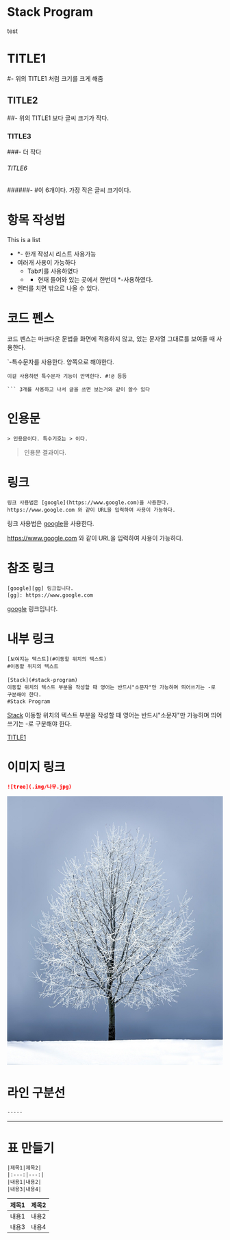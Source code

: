 # Stack Program

test

# TITLE1

#- 위의 TITLE1 처럼 크기를 크게 해줌

## TITLE2

##- 위의 TITLE1 보다 글씨 크기가 작다.

### TITLE3

###- 더 작다

###### TITLE6

######- #이 6개이다. 가장 작은 글씨 크기이다.



# 항목 작성법

This is a list

* *- 한개 작성시 리스트 사용가능
* 여러개 사용이 가능하다
  * Tab키를 사용하였다
  * * 현재 들어와 있는 곳에서 한번더 *-사용하였다.
* 엔터를 치면 밖으로 나올 수 있다.



# 코드 펜스

코드 펜스는 마크다운 문법을 화면에 적용하지 않고, 있는 문자열 그대로를 보여줄 때 사용한다.

`-특수문자를 사용한다. 양쪽으로 해야한다. 

`이걸 사용하면 특수문자 기능이 안먹힌다. #!@ 등등 `

```
​``` 3개를 사용하고 나서 글을 쓰면 보는거와 같이 쓸수 있다
```



# 인용문

```.
> 인용문이다. 특수기호는 > 이다.
```

> 인용문 결과이다.



# 링크



```링크
링크 사용법은 [google](https://www.google.com)을 사용한다.
https://www.google.com 와 같이 URL을 입력하여 사용이 가능하다.
```

링크 사용법은 [google](https://www.google.com)을 사용한다.

https://www.google.com 와 같이 URL을 입력하여 사용이 가능하다.



# 참조 링크

```참조 링크
[google][gg] 링크입니다.
[gg]: https://www.google.com
```

[google][gg] 링크입니다.

[gg]: https://www.google.com



# 내부 링크

```
[보여지는 텍스트](#이동할 위치의 텍스트)
#이동할 위치의 텍스트

[Stack](#stack-program)
이동할 위치의 텍스트 부분을 작성할 때 영어는 반드시"소문자"만 가능하며 띄어쓰기는 -로 구분해야 한다.
#Stack Program
```

[Stack](#stack-program)
이동할 위치의 텍스트 부분을 작성할 때 영어는 반드시"소문자"만 가능하며 띄어쓰기는 -로 구분해야 한다.



[TITLE1](#title1)



# 이미지 링크

```markdown
![tree](.img/나무.jpg)
```

![tree](./images/나무.jpg)



# 라인 구분선

```
-----
```

----



# 표 만들기

```
|제목1|제목2|
|:---:|---:|
|내용1|내용2|
|내용3|내용4|
```

| 제목1 | 제목2 |
| :---: | ----: |
| 내용1 | 내용2 |
| 내용3 | 내용4 |